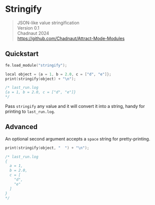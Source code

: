 # Stringify

> JSON-like value stringification  
> Version 0.1  
> Chadnaut 2024  
> https://github.com/Chadnaut/Attract-Mode-Modules

## Quickstart

```cpp
fe.load_module("stringify");

local object = {a = 1, b = 2.0, c = ["d", "e"]};
print(stringify(object) + "\n");

/* last_run.log
{a = 1, b = 2.0, c = ["d", "e"]}
*/
```

Pass `stringify` any value and it will convert it into a string, handy for printing to `last_run.log`.

## Advanced

An optional second argument accepts a `space` string for pretty-printing.

```cpp
print(stringify(object, "  ") + "\n");

/* last_run.log
{
  a = 1, 
  b = 2.0, 
  c = [
    "d", 
    "e"
  ]
}
*/
```
